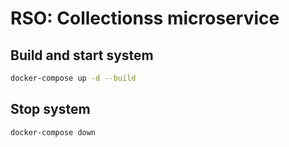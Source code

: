 # RSO: Collectionss microservice

## Build and start system 
```bash
docker-compose up -d --build
```

## Stop system
```bash
docker-compose down
```